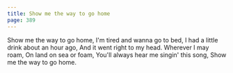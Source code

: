 ```yaml
---
title: Show me the way to go home
page: 389
---  
```


Show me the way to go home,
I'm tired and wanna go to bed,
I had a little drink about an hour ago,
And it went right to my head.
Wherever I may roam,
On land on sea or foam,
You'll always hear me singin' this song,
Show me the way to go home.